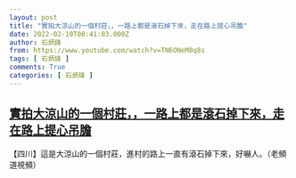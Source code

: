 ```yaml
---
layout: post
title: "實拍大涼山的一個村莊，，一路上都是滾石掉下來，走在路上提心吊膽"
date: 2022-02-10T00:41:03.000Z
author: 石炳鋒
from: https://www.youtube.com/watch?v=TN6ONeM8q8s
tags: [ 石炳锋 ]
comments: True
categories: [ 石炳锋 ]
---
```

<!--1644453663000-->
[實拍大涼山的一個村莊，，一路上都是滾石掉下來，走在路上提心吊膽](https://www.youtube.com/watch?v=TN6ONeM8q8s)
------

<div>
【四川】這是大涼山的一個村莊，進村的路上一直有滾石掉下來，好嚇人。（老頻道視頻）
</div>
